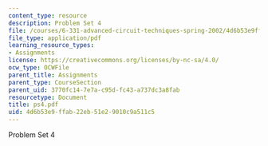 ```yaml
---
content_type: resource
description: Problem Set 4
file: /courses/6-331-advanced-circuit-techniques-spring-2002/4d6b53e9ffab22eb51e29010c9a511c5_ps4.pdf
file_type: application/pdf
learning_resource_types:
- Assignments
license: https://creativecommons.org/licenses/by-nc-sa/4.0/
ocw_type: OCWFile
parent_title: Assignments
parent_type: CourseSection
parent_uid: 3770fc14-7e7a-c95d-fc43-a737dc3a8fab
resourcetype: Document
title: ps4.pdf
uid: 4d6b53e9-ffab-22eb-51e2-9010c9a511c5
---
```

Problem Set 4
